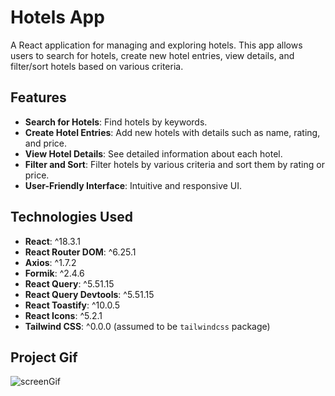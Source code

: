 # Hotels App

A React application for managing and exploring hotels. This app allows users to search for hotels, create new hotel entries, view details, and filter/sort hotels based on various criteria.

## Features

- **Search for Hotels**: Find hotels by keywords.
- **Create Hotel Entries**: Add new hotels with details such as name, rating, and price.
- **View Hotel Details**: See detailed information about each hotel.
- **Filter and Sort**: Filter hotels by various criteria and sort them by rating or price.
- **User-Friendly Interface**: Intuitive and responsive UI.

## Technologies Used

- **React**: ^18.3.1
- **React Router DOM**: ^6.25.1
- **Axios**: ^1.7.2
- **Formik**: ^2.4.6
- **React Query**: ^5.51.15
- **React Query Devtools**: ^5.51.15
- **React Toastify**: ^10.0.5
- **React Icons**: ^5.2.1
- **Tailwind CSS**: ^0.0.0 (assumed to be `tailwindcss` package)

## Project Gif

<img src="screen1.gif" alt="screenGif"/>
